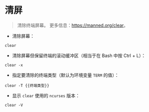 # 清屏

> 清除终端屏幕。
> 更多信息：<https://manned.org/clear>。

- 清除屏幕：

`clear`

- 清除屏幕但保留终端的滚动缓冲区（相当于在 Bash 中按 Ctrl + L）：

`clear -x`

- 指定要清除的终端类型（默认为环境变量 `TERM` 的值）：

`clear -T {{终端类型}}`

- 显示 `clear` 使用的 `ncurses` 版本：

`clear -V`